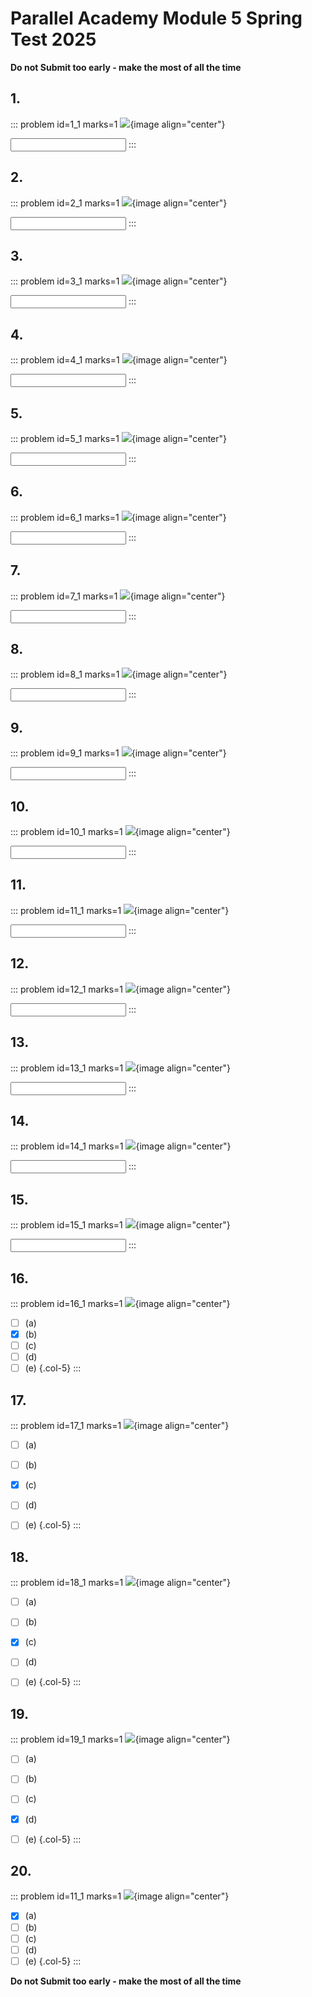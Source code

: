 # Parallel Academy Module 5 Spring Test 2025

**Do not Submit too early - make the most of all the time**  

## 1.	
::: problem id=1_1 marks=1
![](/resources/module-5-test-spring/q1.png){image align="center"}

<input type="number" solution="144"/>  
:::


## 2.
::: problem id=2_1 marks=1
![](/resources/module-5-test-spring/q2.png){image align="center"}

<input type="number" solution="7"/>  
:::


## 3.
::: problem id=3_1 marks=1
![](/resources/module-5-test-spring/q3.png){image align="center"}

<input type="number" solution="720"/> 
:::


## 4.
::: problem id=4_1 marks=1
![](/resources/module-5-test-spring/q4.png){image align="center"}

<input type="number" solution="64"/>  
:::


## 5.
::: problem id=5_1 marks=1
![](/resources/module-5-test-spring/q5.png){image align="center"}

<input type="number" solution="4"/>  
:::


## 6.
::: problem id=6_1 marks=1
![](/resources/module-5-test-spring/q6.png){image align="center"}

<input type="number" solution="4"/>  
:::


## 7.
::: problem id=7_1 marks=1
![](/resources/module-5-test-spring/q7.png){image align="center"}

<input type="number" solution="8"/> 
:::


## 8.
::: problem id=8_1 marks=1
![](/resources/module-5-test-spring/q8.png){image align="center"}

<input type="number" solution="3"/> 
:::


## 9.
::: problem id=9_1 marks=1
![](/resources/module-5-test-spring/q9.png){image align="center"}

<input type="number" solution="78"/> 
:::


## 10.
::: problem id=10_1 marks=1
![](/resources/module-5-test-spring/q10.png){image align="center"}

<input type="number" solution="13"/>  
:::



## 11.
::: problem id=11_1 marks=1
![](/resources/module-5-test-spring/q11.png){image align="center"}

<input type="number" solution="35"/> 
:::


## 12.
::: problem id=12_1 marks=1
![](/resources/module-5-test-spring/q12.png){image align="center"}

<input type="number" solution="11"/>  
:::

## 13.
::: problem id=13_1 marks=1
![](/resources/module-5-test-spring/q13.png){image align="center"}

<input type="number" solution="5"/>  
:::


## 14.
::: problem id=14_1 marks=1
![](/resources/module-5-test-spring/q14.png){image align="center"}

<input type="number" solution="162"/>  
:::


## 15.
::: problem id=15_1 marks=1
![](/resources/module-5-test-spring/q15.png){image align="center"}

<input type="number" solution="18"/> 
:::


## 16.
::: problem id=16_1 marks=1
![](/resources/module-5-test-spring/q16.png){image align="center"}

* [ ] (a)
* [x] (b)
* [ ] (c)
* [ ] (d)
* [ ] (e)
{.col-5}
:::

## 17.
::: problem id=17_1 marks=1
![](/resources/module-5-test-spring/q17.png){image align="center"}

* [ ] (a)
* [ ] (b)
* [x] (c)
* [ ] (d)
* [ ] (e)
{.col-5}
:::


## 18.
::: problem id=18_1 marks=1
![](/resources/module-5-test-spring/q18.png){image align="center"}

* [ ] (a)
* [ ] (b)
* [x] (c)
* [ ] (d)
* [ ] (e)
{.col-5}
:::


## 19.
::: problem id=19_1 marks=1
![](/resources/module-5-test-spring/q19.png){image align="center"}

* [ ] (a)
* [ ] (b)
* [ ] (c)
* [x] (d)
* [ ] (e)
{.col-5}
:::


## 20.
::: problem id=11_1 marks=1
![](/resources/module-5-test-spring/q20.png){image align="center"}

* [x] (a)
* [ ] (b)
* [ ] (c)
* [ ] (d)
* [ ] (e)
{.col-5}
:::

**Do not Submit too early - make the most of all the time**  
